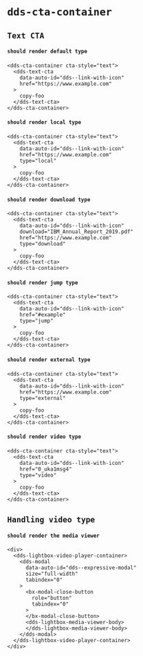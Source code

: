 # `dds-cta-container`

## `Text CTA`

#### `should render default type`

```
<dds-cta-container cta-style="text">
  <dds-text-cta
    data-auto-id="dds--link-with-icon"
    href="https://www.example.com"
  >
    copy-foo
  </dds-text-cta>
</dds-cta-container>

```

#### `should render local type`

```
<dds-cta-container cta-style="text">
  <dds-text-cta
    data-auto-id="dds--link-with-icon"
    href="https://www.example.com"
    type="local"
  >
    copy-foo
  </dds-text-cta>
</dds-cta-container>

```

#### `should render download type`

```
<dds-cta-container cta-style="text">
  <dds-text-cta
    data-auto-id="dds--link-with-icon"
    download="IBM_Annual_Report_2019.pdf"
    href="https://www.example.com"
    type="download"
  >
    copy-foo
  </dds-text-cta>
</dds-cta-container>

```

#### `should render jump type`

```
<dds-cta-container cta-style="text">
  <dds-text-cta
    data-auto-id="dds--link-with-icon"
    href="#example"
    type="jump"
  >
    copy-foo
  </dds-text-cta>
</dds-cta-container>

```

#### `should render external type`

```
<dds-cta-container cta-style="text">
  <dds-text-cta
    data-auto-id="dds--link-with-icon"
    href="https://www.example.com"
    type="external"
  >
    copy-foo
  </dds-text-cta>
</dds-cta-container>

```

#### `should render video type`

```
<dds-cta-container cta-style="text">
  <dds-text-cta
    data-auto-id="dds--link-with-icon"
    href="0_uka1msg4"
    type="video"
  >
    copy-foo
  </dds-text-cta>
</dds-cta-container>

```

## `Handling video type`

#### `should render the media viewer`

```
<div>
  <dds-lightbox-video-player-container>
    <dds-modal
      data-auto-id="dds--expressive-modal"
      size="full-width"
      tabindex="0"
    >
      <bx-modal-close-button
        role="button"
        tabindex="0"
      >
      </bx-modal-close-button>
      <dds-lightbox-media-viewer-body>
      </dds-lightbox-media-viewer-body>
    </dds-modal>
  </dds-lightbox-video-player-container>
</div>

```
